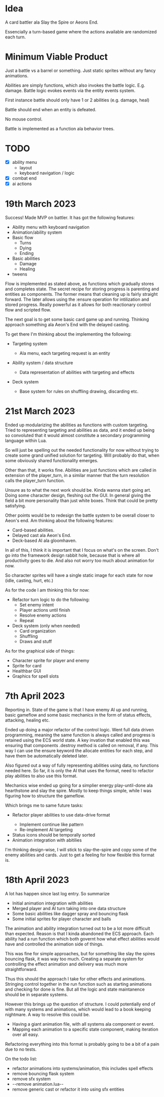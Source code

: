 # Idea

A card battler ala Slay the Spire or Aeons End.

Essencially a turn-based game where the actions available are randomized each turn.

# Minimum Viable Product

Just a battle vs a barrel or something. Just static sprites without any fancy animations.

Abilities are simply functions, which also invokes the battle logic. E.g. damage.
Battle logic evokes events via the entity events system.

First instance battle should only have 1 or 2 abilities (e.g. damage, heal)

Battle should end when an entity is defeated.

No mouse control.

Battle is implemented as a function ala behavior trees.

# TODO

- [X] ability menu
    - layout
    - keyboard navigation / logic
- [X] combat end
- [X] ai actions

# 19th March 2023

Success! Made MVP on battler. It has got the following features:

* Ability menu with keyboard navigation
* Animation/ability system
* Basic flow
    * Turns
    * Dying
    * Ending
* Basic abilities
    * Damage
    * Healing
* tweens

Flow is implemented as stated above, as functions which gradually stores and completes state. The secret recipe for storing progress is parenting and entities as components. The former means that cleaning up is fairly straight forward. The later allows using the :ensure operation for intilization and stored progress. Really powerful as it allows for both reactionary control flow and scripted flow.

The next goal is to get some basic card game up and running. Thinking approach something ala Aeon's End with the delayed casting.

To get there I'm thinking about the implementing the following:

* Targeting system
    * Ala menu, each targeting request is an entity

* Ability system / data structure
    * Data representation of abilities with targeting and effects

* Deck system
    * Base system for rules on shuffling drawing, discarding etc.

# 21st March 2023

Ended up modularizing the abilities as functions with custom targeting.
Tried to representing targeting and abilities as data, and it ended up being so convoluted that it would almost constitute a secondary programming language within Lua.

So will just be spelling out the needed functionality for now without trying to create some grand unified solution for targeting. Will probably do that, when some obviously shared functionality emerges.

Other than that, it works fine. Abilities are just functions which are called in extension of the player_turn, in a similar manner that the turn resolution calls the player_turn function.

Unsure as to what the next work should be. Kinda wanna start going art. Doing some character design, fleshing out the GUI. In general giving the field a bit more personality than just white boxes. Think that could be pretty satisfying.

Other points would be to redesign the battle system to be overall closer to Aeon's end. Am thinking about the following features:

* Card-based abilities.
* Delayed cast ala Aeon's End.
* Deck-based AI ala gloomhaven.

In all of this, I think it is important that I focus on what's on the screen. Don't go into the framework design rabbit hole, because that is where all productivity goes to die. And also not worry too much about animation for now.

So character sprites will have a single static image for each state for now (idle, casting, hurt, etc.)

As for the code I am thinking this for now:

* Refactor turn logic to do the following:
    * Set enemy intent
    * Player actions until finish
    * Resolve enemy actions
    * Repeat
* Deck system (only when needed)
    * Card organization
    * Shuffling
    * Draws and stuff

As for the graphical side of things:

* Character sprite for player and enemy
* Sprite for card
* Healthbar GUI
* Graphics for spell slots

# 7th April 2023

Reporting in. State of the game is that I have enemy AI up and running, basic gameflow and some basic mechanics in the form of status effects, attacking, healing etc.

Ended up doing a major refactor of the control logic. Went full data driven programming, meaning the same function is always called and progress is retained using the ECS world state. A key invation that enabled this was ensuring that components .destroy method is called on removal, if any. This way I can use the ensure keyword the allocate entities for each step, and have them be automatically deleted later.

Also figured out a way of fully representing abilities using data, no functions needed here. So far, it is only the AI that uses the format, need to refactor play abilities to also use this format.

Mechanics wise ended up going for a simplier energy play-until-done ala hearthstone and slay the spire. Mostly to keep things simple, while I was figuring how to structure the gameflow.

Which brings me to same future tasks:

* <yes> Refactor player abilities to use data-drive format
    * Implement continue like pattern
    * Re-implement AI targeting
* Status icons should be temporally sorted
* Animation integration with abitilies

I'm thinking design-wise, I will stick to slay-the-spire and copy some of the enemy abilities and cards. Just to get a feeling for how flexible this format is.

# 18th April 2023

A lot has happen since last log entry. So summarize

* Initial animation integration with abilities
* Merged player and AI turn taking into one data structure
* Some basic abilities like dagger spray and bouncing flask
* Some initial sprites for player character and balls

The animation and ability integration turned out to be a lot more difficult than expected. Reason is that I kinda abandoned the ECS approach. Each ability had a run function which both governt how what effect abilities would have and controlled the animation side of things.

This was fine for simple approaches, but for something like slay the spires bouncing flask, it was way too much. Creating a separate system for controlling the effect animation and delivery was much more straightforward.

Thus this should the approach I take for other effects and animations. Stringing control together in the run function such as starting animations and checking for done is fine. But all the logic and state maintanence should be in separate systems.

However this brings up the question of structure. I could potentially end of with many systems and animations, which would lead to a book keeping nightmare. A way to resolve this could be.

* Having a giant animation file, with all systems ala component or event.
* Mapping each animation to a specific state component, making iteration over all easy.

Refactoring everything into this format is probably going to be a bit of a pain due to no tests.

On the todo list:

* refactor animations into systems/animation, this includes spell effects
* remove bouncing flask system
* remove sfx system
* --remove animation.lua--
* remove generic cast or refactor it into using sfx entities